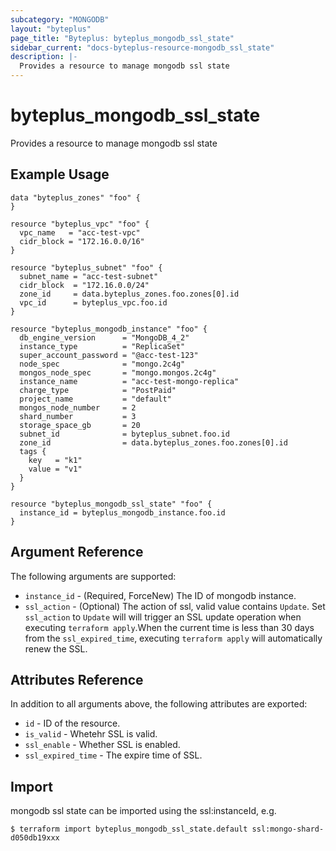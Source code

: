 ```yaml
---
subcategory: "MONGODB"
layout: "byteplus"
page_title: "Byteplus: byteplus_mongodb_ssl_state"
sidebar_current: "docs-byteplus-resource-mongodb_ssl_state"
description: |-
  Provides a resource to manage mongodb ssl state
---
```

# byteplus_mongodb_ssl_state
Provides a resource to manage mongodb ssl state
## Example Usage
```hcl
data "byteplus_zones" "foo" {
}

resource "byteplus_vpc" "foo" {
  vpc_name   = "acc-test-vpc"
  cidr_block = "172.16.0.0/16"
}

resource "byteplus_subnet" "foo" {
  subnet_name = "acc-test-subnet"
  cidr_block  = "172.16.0.0/24"
  zone_id     = data.byteplus_zones.foo.zones[0].id
  vpc_id      = byteplus_vpc.foo.id
}

resource "byteplus_mongodb_instance" "foo" {
  db_engine_version      = "MongoDB_4_2"
  instance_type          = "ReplicaSet"
  super_account_password = "@acc-test-123"
  node_spec              = "mongo.2c4g"
  mongos_node_spec       = "mongo.mongos.2c4g"
  instance_name          = "acc-test-mongo-replica"
  charge_type            = "PostPaid"
  project_name           = "default"
  mongos_node_number     = 2
  shard_number           = 3
  storage_space_gb       = 20
  subnet_id              = byteplus_subnet.foo.id
  zone_id                = data.byteplus_zones.foo.zones[0].id
  tags {
    key   = "k1"
    value = "v1"
  }
}

resource "byteplus_mongodb_ssl_state" "foo" {
  instance_id = byteplus_mongodb_instance.foo.id
}
```
## Argument Reference
The following arguments are supported:
* `instance_id` - (Required, ForceNew) The ID of mongodb instance.
* `ssl_action` - (Optional) The action of ssl, valid value contains `Update`. Set `ssl_action` to `Update` will will trigger an SSL update operation when executing `terraform apply`.When the current time is less than 30 days from the `ssl_expired_time`, executing `terraform apply` will automatically renew the SSL.

## Attributes Reference
In addition to all arguments above, the following attributes are exported:
* `id` - ID of the resource.
* `is_valid` - Whetehr SSL is valid.
* `ssl_enable` - Whether SSL is enabled.
* `ssl_expired_time` - The expire time of SSL.


## Import
mongodb ssl state can be imported using the ssl:instanceId, e.g.
```
$ terraform import byteplus_mongodb_ssl_state.default ssl:mongo-shard-d050db19xxx
```

